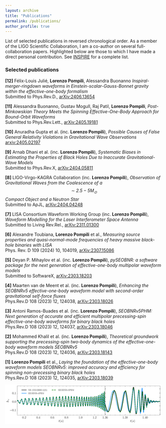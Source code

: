 ```yaml
---
layout: archive
title: "Publications"
permalink: /publications/
author_profile: true
---
```


List of selected publications in reversed chronological order. As a member of the LIGO Scientific Collaboration, I am a co-author on several full-collaboration papers. Highlighted below are those to which I have made a direct personal contribution. See [INSPIRE](https://inspirehep.net/authors/2776658) for a complete list.

### Selected publications

**[12]** Félix-Louis Julié, **Lorenzo Pompili**, Alessandra Buonanno *Inspiral-merger-ringdown waveforms in Einstein-scalar-Gauss-Bonnet gravity within the effective-one-body formalism*  
Submitted to Phys.Rev.D., [arXiv:2406.13654](https://arxiv.org/abs/2406.13654)

**[11]** Alessandra Buonanno, Gustav Mogull, Raj Patil, **Lorenzo Pompili**, *Post-Minkowskian Theory Meets the Spinning Effective-One-Body Approach for Bound-Orbit Waveforms*  
Submitted to Phys.Rev.Lett., [arXiv:2405.19181](https://arxiv.org/abs/2405.19181)

**[10]** Anuradha Gupta et al. (inc. **Lorenzo Pompili**), *Possible Causes of False General Relativity Violations in Gravitational Wave Observations*  
[arxiv:2405.02197](https://arxiv.org/abs/2405.02197)

**[9]** Arnab Dhani et al. (inc. **Lorenzo Pompili**), *Systematic Biases in Estimating the Properties of Black Holes Due to Inaccurate Gravitational-Wave Models*  
Submitted to Phys.Rev.X, [arXiv:2404.05811](https://arxiv.org/abs/2404.05811)

**[8]** LIGO-Virgo-KAGRA Collaboration (inc. **Lorenzo Pompili**), *Observation of Gravitational Waves from the Coalescence of a $$\sim 2.5-5 M_\odot$$ Compact Object and a Neutron Star*  
Submitted to ApJL, [arXiv:2404.04248](https://arxiv.org/abs/2404.04248)

**[7]** LISA Consortium Waveform Working Group (inc. **Lorenzo Pompili**), *Waveform Modelling for the Laser Interferometer Space Antenna*  
Submitted to Living Rev.Rel., [arXiv:2311.01300](https://arxiv.org/abs/2311.01300)

**[6]** Alexandre Toubiana, **Lorenzo Pompili** et al., *Measuring source properties and quasi-normal-mode frequencies of heavy massive black-hole binaries with LISA*  
Phys. Rev. D 109 (2024) 10, 104019, [arXiv:2307.15086](https://arxiv.org/abs/2307.15086)

**[5]** Deyan P. Mihaylov et al. (inc. **Lorenzo Pompili**), *pySEOBNR: a software package for the next generation of effective-one-body multipolar waveform models*  
Submitted to SoftwareX, [arXiv:2303.18203](https://arxiv.org/abs/2303.18203)

**[4]** Maarten van de Meent et al. (inc. **Lorenzo Pompili**), *Enhancing the SEOBNRv5 effective-one-body waveform model with second-order gravitational self-force fluxes*  
Phys.Rev.D 108 (2023) 12, 124038, [arXiv:2303.18026](https://arxiv.org/abs/2303.18026)

**[3]** Antoni Ramos-Buades et al. (inc. **Lorenzo Pompili**), *SEOBNRv5PHM: Next generation of accurate and efficient multipolar precessing-spin effective-one-body waveforms for binary black holes*  
Phys.Rev.D 108 (2023) 12, 124037, [arXiv:2303.18046](https://arxiv.org/abs/2303.18046)

**[2]** Mohammed Khalil et al. (inc. **Lorenzo Pompili**), *Theoretical groundwork supporting the precessing-spin two-body dynamics of the effective-one-body waveform models SEOBNRv5*  
Phys.Rev.D 108 (2023) 12, 124036, [arXiv:2303.18143](https://arxiv.org/abs/2303.18143)

**[1]** **Lorenzo Pompili** et al., *Laying the foundation of the effective-one-body waveform models SEOBNRv5: improved accuracy and efficiency for spinning non-precessing binary black holes*  
Phys.Rev.D 108 (2023) 12, 124035, [arXiv:2303.18039](https://arxiv.org/abs/2303.18039)

![image info](./pictures/SXS_BBH_1225_Res5_polarisation_hp-1.png)
